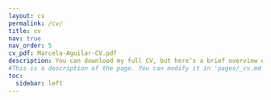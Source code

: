 ```yaml
---
layout: cv
permalink: /cv/
title: cv
nav: true
nav_order: 5
cv_pdf: Marcela-Aguilar-CV.pdf
description: You can download my full CV, but here’s a brief overview of my education and professional experience.
#This is a description of the page. You can modify it in 'pages/_cv.md'. You can also change or remove the top pdf download button. 
toc:
  sidebar: left
---
```

